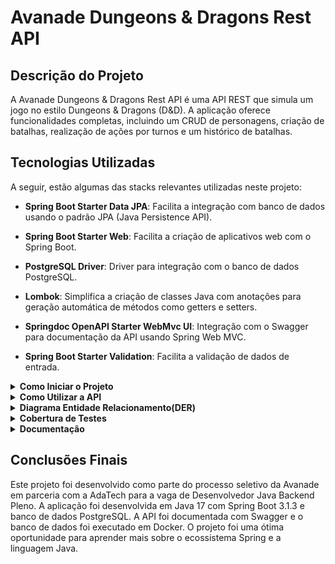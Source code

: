 # Avanade Dungeons & Dragons Rest API

## Descrição do Projeto

A Avanade Dungeons & Dragons Rest API é uma API REST que simula um jogo no estilo Dungeons & Dragons (D&D). A aplicação
oferece funcionalidades completas, incluindo um CRUD de personagens, criação de batalhas, realização de ações por turnos
e um histórico de batalhas.

## Tecnologias Utilizadas

A seguir, estão algumas das stacks relevantes utilizadas neste projeto:

- **Spring Boot Starter Data JPA**: Facilita a integração com banco de dados usando o padrão JPA (Java Persistence API).

- **Spring Boot Starter Web**: Facilita a criação de aplicativos web com o Spring Boot.

- **PostgreSQL Driver**: Driver para integração com o banco de dados PostgreSQL.

- **Lombok**: Simplifica a criação de classes Java com anotações para geração automática de métodos como getters e
  setters.

- **Springdoc OpenAPI Starter WebMvc UI**: Integração com o Swagger para documentação da API usando Spring Web MVC.

- **Spring Boot Starter Validation**: Facilita a validação de dados de entrada.

<details>
<summary><b>Como Iniciar o Projeto</b></summary>

Siga os passos abaixo para executar o projeto localmente:

1. Clone este repositório:

   ```bash
   git clone git@github.com:vinicius-shk/Avanade-DungeonsAndDragons-RestAPI.git
   ```

2. Abra o projeto em sua IDE de preferência.

3. Atualize as dependências do Maven.

4. No terminal, navegue até a raiz do projeto e execute o seguinte comando para iniciar o banco de dados em Docker:

   ```bash
   docker-compose up -d
   ```

   Isso inicializará o banco de dados em um contêiner Docker.
5. Inicie o projeto em sua IDE de preferência.

</details>

<details>
<summary><b>Como Utilizar a API</b></summary>

1. Criem um personagem usando o endpoint `POST /personagem`:
    
   ```json
   {
     "nome": "string",
     "tipoClassePersonagem": "GUERREIRO"
   }
   ```
   O campo `tipoClassePersonagem` pode ser `GUERREIRO`, `BARBARO`, `CAVALEIRO`, `ORC`, `GIGANTE` ou `LOBISOMEM`.
2. Crie uma batalha usando o endpoint `POST /batalha`:
    
   ```json
   {
     "nomeJogadorAtacante": "string",
     "nomeMonstroDefensor": "string"
   }
   ```
   O campo `nomeMosnstroDefensor` é opcional. Se não for informado, um monstro aleatório será selecionado.

3. Realize um ataque usando o endpoint `PATCH /ataque/{uuidBatalha}`:
    - O campo `uuidBatalha` é o UUID da batalha que você deseja realizar os ataques.
    - O dados de ataque são rolados e o valor é calculado automaticamente para ambos personagens.
    - Após o ataque ser realizado, não é possivel realizar outro ataque no mesmo turno.
    - Após o ataque ser realizado, siga para a defesa dos personagens.

4. Realize uma defesa usando o endpoint `PATCH /defesa/{uuidBatalha}`:
    - O campo `uuidBatalha` é o UUID da batalha que você deseja realizar as defesas.
    - O dados de defesa são rolados e o valor é calculado automaticamente para ambos personagens.
    - Após a defesa ser realizada, não é possível realizar outra defesa no mesmo turno.
    - Após a defesa ser realizada, siga para o dano dos personagens.

5. Realize o dano usando o endpoint `PATCH /dano/{uuidBatalha}`:
    - O campo `uuidBatalha` é o UUID da batalha que você deseja realizar o dano.
    - O dano é calculado automaticamente para ambos personagens e a vida é atualizada.
    - Após o dano ser realizado, não é possível realizar outro dano no mesmo turno.
    - Após o dano ser realizado, siga para verificação do status da batalha.

6. Verifique se a batalha acabou e houve um vencedor usando o endpoint `PATCH /batalha/atualizar/{uuidBatalha}`:
    - O campo `uuidBatalha` é o UUID da batalha que você deseja verificar o status.
    - Se a batalha não acabou, o turno é atualizado e o próximo turno é iniciado.
    - Se a batalha acabou, o vencedor é definido e a batalha é finalizada.
    - Após a batalha ser finalizada, não é possível realizar mais nenhuma ação.

7. Consulte o histórico de batalhas usando o endpoint `GET /historico/completo/{uuidBatalha}`:
    - O campo `uuidBatalha` é o UUID da batalha que você deseja consultar o histórico.
    - O histórico é retornado em ordem cronológica de turno.
    - Para um histórico resumido, utilize o endponit `GET /historico/resumso/{uuidBatalha}`. 

</details>

<details>
<summary><b>Diagrama Entidade Relacionamento(DER)</b></summary>

![DER-Avanade-Rpg](https://github.com/vinicius-shk/Avanade-DungeonsAndDragons-RestAPI/assets/102389527/9d9c9695-e779-4529-86d7-5b92c38095dd)

</details>

<details>
<summary><b>Cobertura de Testes</b></summary>

![Screenshot from 2023-09-12 17-48-59](https://github.com/vinicius-shk/Avanade-DungeonsAndDragons-RestAPI/assets/102389527/1b2a8807-f43f-456c-89db-5afd9516cccb)

</details>

<details>
<summary><b>Documentação</b></summary>

A documentação da API pode ser acessada pelo link [Documentação da API](http://localhost:8080/swagger-ui/index.html)
após iniciar o projeto localmente.

</details>

## Conclusões Finais

Este projeto foi desenvolvido como parte do processo seletivo da Avanade em parceria com a AdaTech para a vaga de
Desenvolvedor Java Backend Pleno. A aplicação foi desenvolvida em Java 17 com Spring Boot 3.1.3 e banco de dados PostgreSQL. A API foi documentada com
Swagger e o banco de dados foi executado em Docker. O projeto foi uma ótima oportunidade para aprender mais sobre o ecossistema Spring e a linguagem Java.


